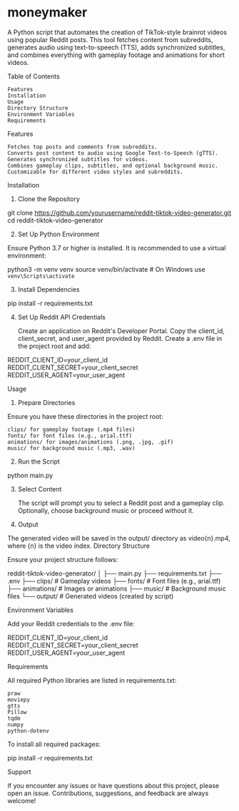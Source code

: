 # moneymaker
A Python script that automates the creation of TikTok-style brainrot videos using popular Reddit posts. This tool fetches content from subreddits, generates audio using text-to-speech (TTS), adds synchronized subtitles, and combines everything with gameplay footage and animations for short videos.

Table of Contents

    Features
    Installation
    Usage
    Directory Structure
    Environment Variables
    Requirements

Features

    Fetches top posts and comments from subreddits.
    Converts post content to audio using Google Text-to-Speech (gTTS).
    Generates synchronized subtitles for videos.
    Combines gameplay clips, subtitles, and optional background music.
    Customizable for different video styles and subreddits.

Installation
1. Clone the Repository

git clone https://github.com/yourusername/reddit-tiktok-video-generator.git
cd reddit-tiktok-video-generator

2. Set Up Python Environment

Ensure Python 3.7 or higher is installed. It is recommended to use a virtual environment:

python3 -m venv venv
source venv/bin/activate  # On Windows use `venv\Scripts\activate`

3. Install Dependencies

pip install -r requirements.txt

4. Set Up Reddit API Credentials

    Create an application on Reddit's Developer Portal.
    Copy the client_id, client_secret, and user_agent provided by Reddit.
    Create a .env file in the project root and add:

REDDIT_CLIENT_ID=your_client_id
REDDIT_CLIENT_SECRET=your_client_secret
REDDIT_USER_AGENT=your_user_agent

Usage
1. Prepare Directories

Ensure you have these directories in the project root:

    clips/ for gameplay footage (.mp4 files)
    fonts/ for font files (e.g., arial.ttf)
    animations/ for images/animations (.png, .jpg, .gif)
    music/ for background music (.mp3, .wav)

2. Run the Script

python main.py

3. Select Content

    The script will prompt you to select a Reddit post and a gameplay clip.
    Optionally, choose background music or proceed without it.

4. Output

The generated video will be saved in the output/ directory as video{n}.mp4, where {n} is the video index.
Directory Structure

Ensure your project structure follows:

reddit-tiktok-video-generator/
│
├── main.py
├── requirements.txt
├── .env
├── clips/                  # Gameplay videos
├── fonts/                  # Font files (e.g., arial.ttf)
├── animations/             # Images or animations
├── music/                  # Background music files
└── output/                 # Generated videos (created by script)

Environment Variables

Add your Reddit credentials to the .env file:

REDDIT_CLIENT_ID=your_client_id
REDDIT_CLIENT_SECRET=your_client_secret
REDDIT_USER_AGENT=your_user_agent

Requirements

All required Python libraries are listed in requirements.txt:

    praw
    moviepy
    gtts
    Pillow
    tqdm
    numpy
    python-dotenv

To install all required packages:

pip install -r requirements.txt

Support

If you encounter any issues or have questions about this project, please open an issue. Contributions, suggestions, and feedback are always welcome!
